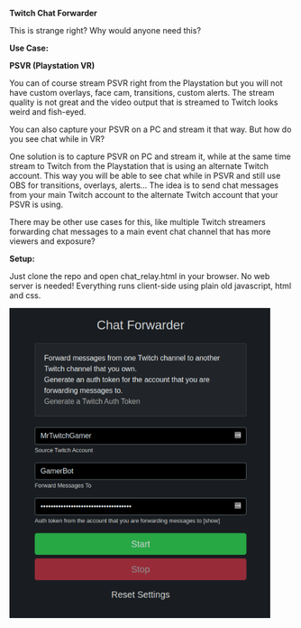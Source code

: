 **Twitch Chat Forwarder**

This is strange right? Why would anyone need this?

**Use Case:**

**PSVR (Playstation VR)**

You can of course stream PSVR right from the Playstation but you will not have custom overlays, face cam, transitions, custom alerts. The stream quality is not great and the video output that is streamed to Twitch looks weird and fish-eyed. 

You can also capture your PSVR on a PC and stream it that way. But how do you see chat while in VR?

One solution is to capture PSVR on PC and stream it, while at the same time stream to Twitch from the Playstation that is using an alternate Twitch account. This way you will be able to see chat while in PSVR and still use OBS for transitions, overlays, alerts... The idea is to send chat messages from your main Twitch account to the alternate Twitch account that your PSVR is using.

There may be other use cases for this, like multiple Twitch streamers forwarding chat messages to a main event chat channel that has more viewers and exposure?  

**Setup:**

Just clone the repo and open chat_relay.html in your browser. No web server is needed! Everything runs client-side using plain old javascript, html and css.

<img src="https://github.com/teklynk/twitch_chat_forwarder/blob/master/Screenshot%20from%202021-03-30%2021-13-53.png?raw=true" alt="image" style="zoom:80%;" />